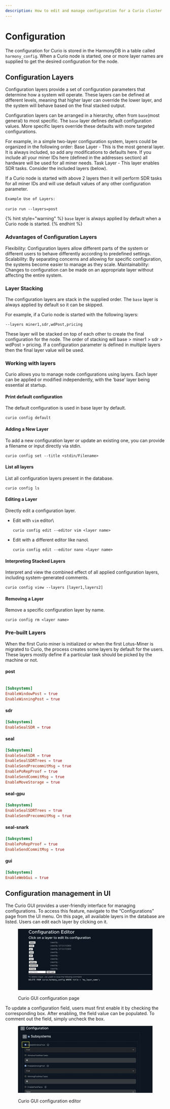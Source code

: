 ```yaml
---
description: How to edit and manage configuration for a Curio cluster
---
```


# Configuration

The configuration for Curio is stored in the HarmonyDB in a table called `harmony_config`. When a Curio node is started, one or more layer names are supplied to get the desired configuration for the node.

## Configuration Layers&#x20;

Configuration layers provide a set of configuration parameters that determine how a system will operate. These layers can be defined at different levels, meaning that higher layer can override the lower layer, and the system will behave based on the final stacked output.

Configuration layers can be arranged in a hierarchy, often from `base`(most general) to most specific. The `base` layer defines default configuration values. More specific layers override these defaults with more targeted configurations.

For example, in a simple two-layer configuration system, layers could be organized in the following order: Base Layer - This is the most general layer. It is always included, so add any modifications to defaults here. If you include all your miner IDs here (defined in the addresses section) all hardware will be used for all miner needs. Task Layer - This layer enables SDR tasks. Consider the included layers (below).

If a Curio node is started with above 2 layers then it will perform SDR tasks for all miner IDs and will use default values of any other configuration parameter.

```
Example Use of Layers:

curio run --layers=post
```

{% hint style="warning" %}
`base` layer is always applied by default when a Curio node is started.
{% endhint %}

### Advantages of Configuration Layers&#x20;

Flexibility: Configuration layers allow different parts of the system or different users to behave differently according to predefined settings. Scalability: By separating concerns and allowing for specific configuration, the systems become easier to manage as they scale. Maintainability: Changes to configuration can be made on an appropriate layer without affecting the entire system.

### Layer Stacking&#x20;

The configuration layers are stack in the supplied order. The `base` layer is always applied by default so it can be skipped.

For example, if a Curio node is started with the following layers:

```
--layers miner1,sdr,wdPost,pricing
```

These layer will be stacked on top of each other to create the final configuration for the node. The order of stacking will base > miner1 > sdr > wdPost > pricing. If a configuration parameter is defined in multiple layers then the final layer value will be used.

### Working with layers&#x20;

Curio allows you to manage node configurations using layers. Each layer can be applied or modified independently, with the ‘base’ layer being essential at startup.

#### **Print default configuration**&#x20;

The default configuration is used in base layer by default.

```shell
curio config default
```

#### **Adding a New Layer**&#x20;

To add a new configuration layer or update an existing one, you can provide a filename or input directly via stdin.

```shell
curio config set --title <stdin/Filename>
```

#### **List all layers**&#x20;

List all configuration layers present in the database.

```shell
curio config ls
```

#### **Editing a Layer**&#x20;

Directly edit a configuration layer.

*   Edit with `vim` editor\


    ```shell
    curio config edit --editor vim <layer name>
    ```
*   Edit with a different editor like nano\


    ```shell
    curio config edit --editor nano <layer name>
    ```

#### **Interpreting Stacked Layers**&#x20;

Interpret and view the combined effect of all applied configuration layers, including system-generated comments.

```shell
curio config view --layers [layer1,layers2]
```

#### **Removing a Layer**&#x20;

Remove a specific configuration layer by name.

```shell
curio config rm <layer name>
```

### Pre-built Layers&#x20;

When the first Curio miner is initialized or when the first Lotus-Miner is migrated to Curio, the process creates some layers by default for the users. These layers mostly define if a particular task should be picked by the machine or not.

#### **post**&#x20;

```toml

[Subsystems]
EnableWindowPost = true
EnableWinningPost = true
```

#### **sdr**&#x20;

```toml
[Subsystems]
EnableSealSDR = true
```

#### **seal**&#x20;

```toml
[Subsystems]
EnableSealSDR = true
EnableSealSDRTrees = true
EnableSendPrecommitMsg = true
EnablePoRepProof = true
EnableSendCommitMsg = true
EnableMoveStorage = true
```

#### **seal-gpu**&#x20;

```toml
[Subsystems]
EnableSealSDRTrees = true
EnableSendPrecommitMsg = true
```

#### **seal-snark**&#x20;

```toml
[Subsystems]
EnablePoRepProof = true
EnableSendCommitMsg = true
```

#### **gui**&#x20;

```toml
[Subsystems]
EnableWebGui = true
```

## Configuration management in UI&#x20;

The Curio GUI provides a user-friendly interface for managing configurations. To access this feature, navigate to the “Configurations” page from the UI menu. On this page, all available layers in the database are listed. Users can edit each layer by clicking on it.

<figure><img src="../.gitbook/assets/config.png" alt="Configurations"><figcaption><p>Curio GUI configuration page</p></figcaption></figure>

To update a configuration field, users must first enable it by checking the corresponding box. After enabling, the field value can be populated. To comment out the field, simply uncheck the box.

<figure><img src="../.gitbook/assets/config-edit.png" alt="Configuration edit"><figcaption><p>Curio GUI configuration editor</p></figcaption></figure>

